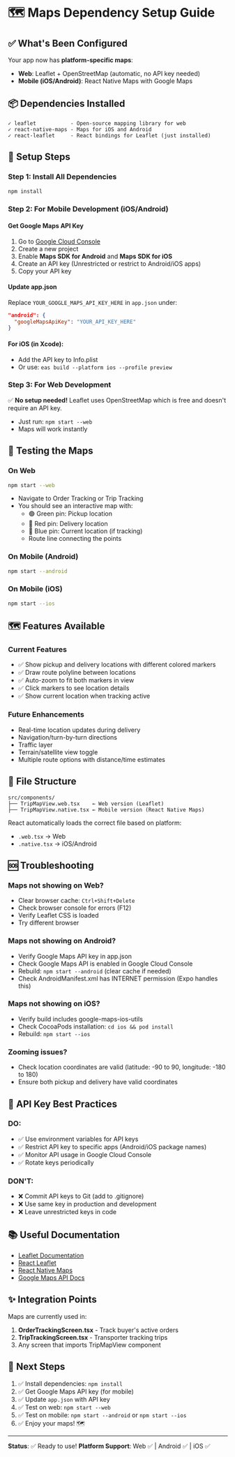 # 🗺️ Maps Dependency Setup Guide

## ✅ What's Been Configured

Your app now has **platform-specific maps**:

- **Web**: Leaflet + OpenStreetMap (automatic, no API key needed)
- **Mobile (iOS/Android)**: React Native Maps with Google Maps

## 📦 Dependencies Installed

```
✓ leaflet           - Open-source mapping library for web
✓ react-native-maps - Maps for iOS and Android
✓ react-leaflet     - React bindings for Leaflet (just installed)
```

## 🔧 Setup Steps

### Step 1: Install All Dependencies

```bash
npm install
```

### Step 2: For Mobile Development (iOS/Android)

#### Get Google Maps API Key

1. Go to [Google Cloud Console](https://console.cloud.google.com/)
2. Create a new project
3. Enable **Maps SDK for Android** and **Maps SDK for iOS**
4. Create an API key (Unrestricted or restrict to Android/iOS apps)
5. Copy your API key

#### Update app.json

Replace `YOUR_GOOGLE_MAPS_API_KEY_HERE` in `app.json` under:

```json
"android": {
  "googleMapsApiKey": "YOUR_API_KEY_HERE"
}
```

#### For iOS (in Xcode):

- Add the API key to Info.plist
- Or use: `eas build --platform ios --profile preview`

### Step 3: For Web Development

✅ **No setup needed!** Leaflet uses OpenStreetMap which is free and doesn't require an API key.

- Just run: `npm start --web`
- Maps will work instantly

## 🚀 Testing the Maps

### On Web

```bash
npm start --web
```

- Navigate to Order Tracking or Trip Tracking
- You should see an interactive map with:
  - 🟢 Green pin: Pickup location
  - 🔴 Red pin: Delivery location
  - 🔵 Blue pin: Current location (if tracking)
  - Route line connecting the points

### On Mobile (Android)

```bash
npm start --android
```

### On Mobile (iOS)

```bash
npm start --ios
```

## 🗺️ Features Available

### Current Features

- ✅ Show pickup and delivery locations with different colored markers
- ✅ Draw route polyline between locations
- ✅ Auto-zoom to fit both markers in view
- ✅ Click markers to see location details
- ✅ Show current location when tracking active

### Future Enhancements

- Real-time location updates during delivery
- Navigation/turn-by-turn directions
- Traffic layer
- Terrain/satellite view toggle
- Multiple route options with distance/time estimates

## 📝 File Structure

```
src/components/
├── TripMapView.web.tsx    ← Web version (Leaflet)
├── TripMapView.native.tsx ← Mobile version (React Native Maps)
```

React automatically loads the correct file based on platform:

- `.web.tsx` → Web
- `.native.tsx` → iOS/Android

## 🆘 Troubleshooting

### Maps not showing on Web?

- Clear browser cache: `Ctrl+Shift+Delete`
- Check browser console for errors (F12)
- Verify Leaflet CSS is loaded
- Try different browser

### Maps not showing on Android?

- Verify Google Maps API key in app.json
- Check Google Maps API is enabled in Google Cloud Console
- Rebuild: `npm start --android` (clear cache if needed)
- Check AndroidManifest.xml has INTERNET permission (Expo handles this)

### Maps not showing on iOS?

- Verify build includes google-maps-ios-utils
- Check CocoaPods installation: `cd ios && pod install`
- Rebuild: `npm start --ios`

### Zooming issues?

- Check location coordinates are valid (latitude: -90 to 90, longitude: -180 to 180)
- Ensure both pickup and delivery have valid coordinates

## 🔑 API Key Best Practices

### DO:

- ✅ Use environment variables for API keys
- ✅ Restrict API key to specific apps (Android/iOS package names)
- ✅ Monitor API usage in Google Cloud Console
- ✅ Rotate keys periodically

### DON'T:

- ❌ Commit API keys to Git (add to .gitignore)
- ❌ Use same key in production and development
- ❌ Leave unrestricted keys in code

## 📚 Useful Documentation

- [Leaflet Documentation](https://leafletjs.com/reference.html)
- [React Leaflet](https://react-leaflet.js.org/)
- [React Native Maps](https://react-native-maps.js.org/)
- [Google Maps API Docs](https://developers.google.com/maps/documentation)

## ✨ Integration Points

Maps are currently used in:

1. **OrderTrackingScreen.tsx** - Track buyer's active orders
2. **TripTrackingScreen.tsx** - Transporter tracking trips
3. Any screen that imports TripMapView component

## 🎯 Next Steps

1. ✅ Install dependencies: `npm install`
2. ✅ Get Google Maps API key (for mobile)
3. ✅ Update `app.json` with API key
4. ✅ Test on web: `npm start --web`
5. ✅ Test on mobile: `npm start --android` or `npm start --ios`
6. ✅ Enjoy your maps! 🗺️

---

**Status**: ✅ Ready to use!
**Platform Support**: Web ✅ | Android ✅ | iOS ✅
